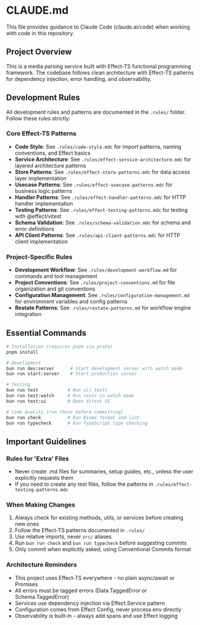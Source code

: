 # CLAUDE.md

This file provides guidance to Claude Code (claude.ai/code) when working with code in this repository.

## Project Overview

This is a media parsing service built with Effect-TS functional programming framework. The codebase follows clean architecture with Effect-TS patterns for dependency injection, error handling, and observability.

## Development Rules

All development rules and patterns are documented in the `.rules/` folder. Follow these rules strictly:

### Core Effect-TS Patterns
- **Code Style**: See `.rules/code-style.mdc` for import patterns, naming conventions, and Effect basics
- **Service Architecture**: See `.rules/effect-service-architecture.mdc` for layered architecture patterns
- **Store Patterns**: See `.rules/effect-store-patterns.mdc` for data access layer implementation
- **Usecase Patterns**: See `.rules/effect-usecase-patterns.mdc` for business logic patterns
- **Handler Patterns**: See `.rules/effect-handler-patterns.mdc` for HTTP handler implementation
- **Testing Patterns**: See `.rules/effect-testing-patterns.mdc` for testing with @effect/vitest
- **Schema Validation**: See `.rules/schema-validation.mdc` for schema and error definitions
- **API Client Patterns**: See `.rules/api-client-patterns.mdc` for HTTP client implementation

### Project-Specific Rules
- **Development Workflow**: See `.rules/development-workflow.md` for commands and tool management
- **Project Conventions**: See `.rules/project-conventions.md` for file organization and git conventions
- **Configuration Management**: See `.rules/configuration-management.md` for environment variables and config patterns
- **Restate Patterns**: See `.rules/restate-patterns.md` for workflow engine integration

## Essential Commands

```bash
# Installation (requires pnpm via proto)
pnpm install

# Development
bun run dev:server      # Start development server with watch mode
bun run start:server    # Start production server

# Testing
bun run test           # Run all tests
bun run test:watch     # Run tests in watch mode
bun run test:ui        # Open Vitest UI

# Code Quality (run these before committing)
bun run check          # Run Biome format and lint
bun run typecheck      # Run TypeScript type checking
```

## Important Guidelines

### Rules for 'Extra' Files
- Never create .md files for summaries, setup guides, etc., unless the user explicitly requests them
- If you need to create any test files, follow the patterns in `.rules/effect-testing-patterns.mdc`

### When Making Changes
1. Always check for existing methods, utils, or services before creating new ones
2. Follow the Effect-TS patterns documented in `.rules/`
3. Use relative imports, never `src/` aliases
4. Run `bun run check` and `bun run typecheck` before suggesting commits
5. Only commit when explicitly asked, using Conventional Commits format

### Architecture Reminders
- This project uses Effect-TS everywhere - no plain async/await or Promises
- All errors must be tagged errors (Data.TaggedError or Schema.TaggedError)
- Services use dependency injection via Effect.Service pattern
- Configuration comes from Effect Config, never process.env directly
- Observability is built-in - always add spans and use Effect logging
